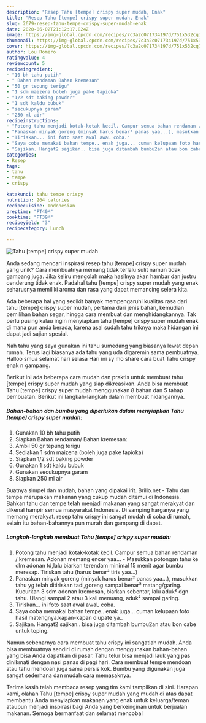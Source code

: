 ```yaml
---
description: "Resep Tahu [tempe] crispy super mudah, Enak"
title: "Resep Tahu [tempe] crispy super mudah, Enak"
slug: 2679-resep-tahu-tempe-crispy-super-mudah-enak
date: 2020-06-02T21:12:17.824Z
image: https://img-global.cpcdn.com/recipes/7c3a2c071734197d/751x532cq70/tahu-tempe-crispy-super-mudah-foto-resep-utama.jpg
thumbnail: https://img-global.cpcdn.com/recipes/7c3a2c071734197d/751x532cq70/tahu-tempe-crispy-super-mudah-foto-resep-utama.jpg
cover: https://img-global.cpcdn.com/recipes/7c3a2c071734197d/751x532cq70/tahu-tempe-crispy-super-mudah-foto-resep-utama.jpg
author: Lou Romero
ratingvalue: 4
reviewcount: 5
recipeingredient:
- "10 bh tahu putih"
- " Bahan rendaman Bahan kremesan"
- "50 gr tepung terigu"
- "1 sdm maizena boleh juga pake tapioka"
- "1/2 sdt baking powder"
- "1 sdt kaldu bubuk"
- "secukupnya garam"
- "250 ml air"
recipeinstructions:
- "Potong tahu menjadi kotak-kotak kecil. Campur semua bahan rendaman / kremesan. Adonan memang encer yaa... Masukkan potongan tahu ke dlm adonan td,lalu biarkan terendam minimal 15 menit agar bumbu meresap. Tiriskan tahu (harus benar² tiris yaa...)"
- "Panaskan minyak goreng (minyak harus benar² panas yaa...), masukkan tahu yg telah ditiriskan tadi,goreng sampai benar² matang/garing. Kucurkan 3 sdm adonan kremesan, biarkan sebentar, lalu aduk² dgn tahu. Ulangi sampai 2 atau 3 kali menuang, aduk² sampai garing."
- "Tiriskan... ini foto saat awal awaL coba."
- "Saya coba memakai bahan tempe.. enak juga... cuman kelupaan foto hasil matengnya.kapan-kapan diupate ya.."
- "Sajikan. Hangat2 sajikan.. bisa juga ditambah bumbu2an atau bon cabe untuk toping."
categories:
- Resep
tags:
- tahu
- tempe
- crispy

katakunci: tahu tempe crispy 
nutrition: 264 calories
recipecuisine: Indonesian
preptime: "PT40M"
cooktime: "PT39M"
recipeyield: "3"
recipecategory: Lunch

---
```



![Tahu [tempe] crispy super mudah](https://img-global.cpcdn.com/recipes/7c3a2c071734197d/751x532cq70/tahu-tempe-crispy-super-mudah-foto-resep-utama.jpg)

Anda sedang mencari inspirasi resep tahu [tempe] crispy super mudah yang unik? Cara membuatnya memang tidak terlalu sulit namun tidak gampang juga. Jika keliru mengolah maka hasilnya akan hambar dan justru cenderung tidak enak. Padahal tahu [tempe] crispy super mudah yang enak seharusnya memiliki aroma dan rasa yang dapat memancing selera kita.

Ada beberapa hal yang sedikit banyak mempengaruhi kualitas rasa dari tahu [tempe] crispy super mudah, pertama dari jenis bahan, kemudian pemilihan bahan segar, hingga cara membuat dan menghidangkannya. Tak perlu pusing kalau ingin menyiapkan tahu [tempe] crispy super mudah enak di mana pun anda berada, karena asal sudah tahu triknya maka hidangan ini dapat jadi sajian spesial.

Nah tahu yang saya gunakan ini tahu sumedang yang biasanya lewat depan rumah. Terus lagi biasanya ada tahu yang uda digaremin sama pembuatnya. Halloo smua selamat hari selasa Hari ini sy mo share cara buat Tahu crispy enak n gampang.


Berikut ini ada beberapa cara mudah dan praktis untuk membuat tahu [tempe] crispy super mudah yang siap dikreasikan. Anda bisa membuat Tahu [tempe] crispy super mudah menggunakan 8 bahan dan 5 tahap pembuatan. Berikut ini langkah-langkah dalam membuat hidangannya.

<!--inarticleads1-->

##### Bahan-bahan dan bumbu yang diperlukan dalam menyiapkan Tahu [tempe] crispy super mudah:

1. Gunakan 10 bh tahu putih
1. Siapkan  Bahan rendaman/ Bahan kremesan:
1. Ambil 50 gr tepung terigu
1. Sediakan 1 sdm maizena (boleh juga pake tapioka)
1. Siapkan 1/2 sdt baking powder
1. Gunakan 1 sdt kaldu bubuk
1. Gunakan secukupnya garam
1. Siapkan 250 ml air


Buatnya simpel dan mudah, bahan yang dipakai irit. Brilio.net - Tahu dan tempe merupakan makanan yang cukup mudah ditemui di Indonesia. Bahkan tahu dan tempe telah menjadi makanan yang sangat merakyat dan dikenal hampir semua masyarakat Indonesia. Di samping harganya yang memang merakyat. resep tahu crispy ini sangat mudah di coba di rumah, selain itu bahan-bahannya pun murah dan gampang di dapat. 

<!--inarticleads2-->

##### Langkah-langkah membuat Tahu [tempe] crispy super mudah:

1. Potong tahu menjadi kotak-kotak kecil. Campur semua bahan rendaman / kremesan. Adonan memang encer yaa... - Masukkan potongan tahu ke dlm adonan td,lalu biarkan terendam minimal 15 menit agar bumbu meresap. Tiriskan tahu (harus benar² tiris yaa...)
1. Panaskan minyak goreng (minyak harus benar² panas yaa...), masukkan tahu yg telah ditiriskan tadi,goreng sampai benar² matang/garing. Kucurkan 3 sdm adonan kremesan, biarkan sebentar, lalu aduk² dgn tahu. Ulangi sampai 2 atau 3 kali menuang, aduk² sampai garing.
1. Tiriskan... ini foto saat awal awaL coba.
1. Saya coba memakai bahan tempe.. enak juga... cuman kelupaan foto hasil matengnya.kapan-kapan diupate ya..
1. Sajikan. Hangat2 sajikan.. bisa juga ditambah bumbu2an atau bon cabe untuk toping.


Namun sebenarnya cara membuat tahu crispy ini sangatlah mudah. Anda bisa membuatnya sendiri di rumah dengan menggunakan bahan-bahan yang bisa Anda dapatkan di pasar. Tahu telur bisa menjadi lauk yang pas dinikmati dengan nasi panas di pagi hari. Cara membuat tempe mendoan atau tahu mendoan juga sama persis kok. Bumbu yang digunakan juga sangat sederhana dan mudah cara memasaknya. 

Terima kasih telah membaca resep yang tim kami tampilkan di sini. Harapan kami, olahan Tahu [tempe] crispy super mudah yang mudah di atas dapat membantu Anda menyiapkan makanan yang enak untuk keluarga/teman ataupun menjadi inspirasi bagi Anda yang berkeinginan untuk berjualan makanan. Semoga bermanfaat dan selamat mencoba!
